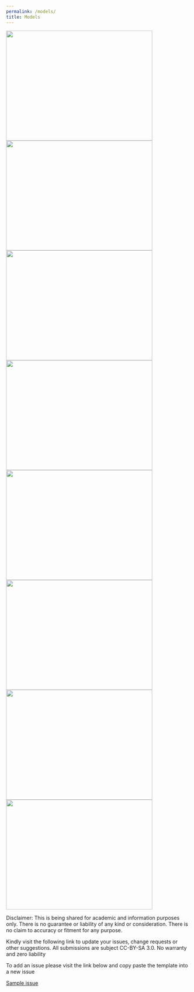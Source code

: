 ```yaml
---
permalink: /models/
title: Models
---
```


<a href="https://ayeinterns.github.io/ayeinterns-winter2021/sahaja/3js/car_model.stl.html"><img src="https://ayeinterns.github.io/ayeinterns-winter2021/sahaja/images/car_model.stl.png" width=400 height=300></a>
<a href="https://ayeinterns.github.io/ayeinterns-winter2021/sahaja/3js/dolphin_model.stl.html"><img src="https://ayeinterns.github.io/ayeinterns-winter2021/sahaja/images/dolphin_model.stl.png" width=400 height=300></a>
<a href="https://ayeinterns.github.io/ayeinterns-winter2021/sahaja/3js/fire_hydrant_model.stl.html"><img src="https://ayeinterns.github.io/ayeinterns-winter2021/sahaja/images/fire_hydrant_model.stl.png" width=400 height=300></a>
<a href="https://ayeinterns.github.io/ayeinterns-winter2021/sahaja/3js/Interior_prop_model.stl.html"><img src="https://ayeinterns.github.io/ayeinterns-winter2021/sahaja/images/Interior_prop_model.stl.png" width=400 height=300></a>
<a href="https://ayeinterns.github.io/ayeinterns-winter2021/sahaja/3js/Keyboard_model.stl.html"><img src="https://ayeinterns.github.io/ayeinterns-winter2021/sahaja/images/Keyboard_model.stl.png" width=400 height=300></a>
<a href="https://ayeinterns.github.io/ayeinterns-winter2021/sahaja/3js/lamp_model.stl.html"><img src="https://ayeinterns.github.io/ayeinterns-winter2021/sahaja/images/lamp_model.stl.png" width=400 height=300></a>
<a href="https://ayeinterns.github.io/ayeinterns-winter2021/sahaja/3js/Spaceship_model.stl.html"><img src="https://ayeinterns.github.io/ayeinterns-winter2021/sahaja/images/Spaceship_model.stl.png" width=400 height=300></a>
<a href="https://ayeinterns.github.io/ayeinterns-winter2021/sahaja/3js/vintage_telephone_model.stl.html"><img src="https://ayeinterns.github.io/ayeinterns-winter2021/sahaja/images/vintage_telephone_model.stl.png" width=400 height=300></a>

Disclaimer: This is being shared for academic and information purposes only. There is no guarantee or liability of any kind or consideration. There is no claim to accuracy or fitment for any purpose.


Kindly visit the following link to update your issues, change requests or other suggestions. All submissions are subject CC-BY-SA 3.0. No warranty and zero liability

To add an issue please visit the link below and copy paste the template into a new issue

[Sample issue](https://github.com/sahajaportfolio/sahajaportfolio.github.io/issues/1)
